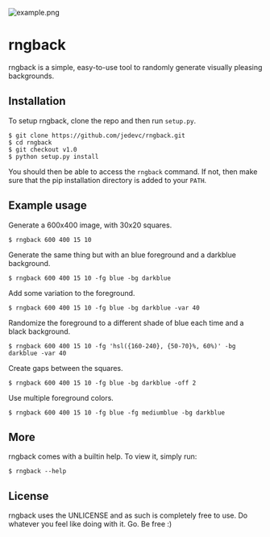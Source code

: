 ![example.png](https://raw.githubusercontent.com/jedevc/rngback/master/example.png)

# rngback

rngback is a simple, easy-to-use tool to randomly generate visually pleasing
backgrounds.

## Installation

To setup rngback, clone the repo and then run `setup.py`.

	$ git clone https://github.com/jedevc/rngback.git
	$ cd rngback
	$ git checkout v1.0
	$ python setup.py install

You should then be able to access the `rngback` command. If not, then make
sure that the pip installation directory is added to your `PATH`.

## Example usage

Generate a 600x400 image, with 30x20 squares.

	$ rngback 600 400 15 10

Generate the same thing but with an blue foreground and a darkblue background.

	$ rngback 600 400 15 10 -fg blue -bg darkblue

Add some variation to the foreground.

	$ rngback 600 400 15 10 -fg blue -bg darkblue -var 40

Randomize the foreground to a different shade of blue each time and a black
background.

	$ rngback 600 400 15 10 -fg 'hsl({160-240}, {50-70}%, 60%)' -bg darkblue -var 40

Create gaps between the squares.

	$ rngback 600 400 15 10 -fg blue -bg darkblue -off 2

Use multiple foreground colors.

	$ rngback 600 400 15 10 -fg blue -fg mediumblue -bg darkblue

## More

rngback comes with a builtin help. To view it, simply run:

	$ rngback --help

## License

rngback uses the UNLICENSE and as such is completely free to use.
Do whatever you feel like doing with it. Go. Be free :)
